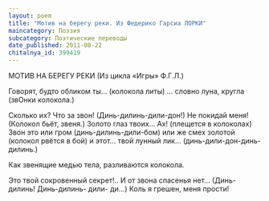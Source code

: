 ```yaml
---
layout: poem
title: "Мотив на берегу реки. Из Федерико Гарсиа ЛОРКИ"
maincategory: Поэзия
subcategory: Поэтические переводы
date_published: 2011-08-22
chitalnya_id: 399419
---
```




МОТИВ НА БЕРЕГУ РЕКИ
(Из цикла «Игры» Ф.Г.Л.)

Говорят, будто обликом ты...
(колокола литы)
... словно луна, кругла
(звОнки колокола.)

Сколько их? Что за звон!
(Динь-дилинь-дили-дон!)
Не покидай меня!
(Колокол бьёт, звеня.)
Золото глаз твоих... Ах!
(плещется в колоколах)
Звон это или гром
(динь-дилинь-дили-бом)
или же смех золотой
(колокол рвётся в бой)
и этот... твой лунный лик...
(динь-дили-дон-динь-дилинь.)

Как звенящие медью тела,
разливаются колокола.

Это твой сокровенный секрет!..
И от звона спасенья нет...
(Динь-дилинь!
Динь-дилинь-
дили-
ди...)
Коль я грешен, 
меня прости!






